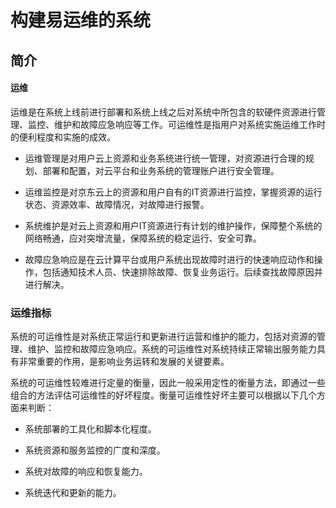 # 构建易运维的系统

## 简介

#### 运维

运维是在系统上线前进行部署和系统上线之后对系统中所包含的软硬件资源进行管理、监控、维护和故障应急响应等工作。可运维性是指用户对系统实施运维工作时的便利程度和实施的成效。

- 运维管理是对用户云上资源和业务系统进行统一管理，对资源进行合理的规划、部署和配置，对云平台和业务系统的管理账户进行安全管理。

- 运维监控是对京东云上的资源和用户自有的IT资源进行监控，掌握资源的运行状态、资源效率、故障情况，对故障进行报警。

- 系统维护是对云上资源和用户IT资源进行有计划的维护操作，保障整个系统的网络畅通，应对突增流量，保障系统的稳定运行、安全可靠。

- 故障应急响应是在云计算平台或用户系统出现故障时进行的快速响应动作和操作，包括通知技术人员、快速排除故障、恢复业务运行。后续查找故障原因并进行解决。

### 运维指标

系统的可运维性是对系统正常运行和更新进行运营和维护的能力，包括对资源的管理、维护、监控和故障应急响应。系统的可运维性对系统持续正常输出服务能力具有非常重要的作用，是影响业务运转和发展的关键要素。

系统的可运维性较难进行定量的衡量，因此一般采用定性的衡量方法，即通过一些组合的方法评估可运维性的好坏程度。衡量可运维性好坏主要可以根据以下几个方面来判断：

- 系统部署的工具化和脚本化程度。

- 系统资源和服务监控的广度和深度。

- 系统对故障的响应和恢复能力。

- 系统迭代和更新的能力。